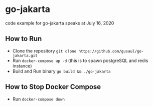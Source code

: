 # go-jakarta
code example for go-jakarta speaks at July 16, 2020

## How to Run
- Clone the repository `git clone https://github.com/gusaul/go-jakarta.git`
- Run `docker-compose up -d` (this is to spawn postgreSQL and redis instance)
- Build and Run binary `go build && ./go-jakarta`

## How to Stop Docker Compose
- Run `docker-compose down`
